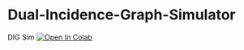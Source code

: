 # Dual-Incidence-Graph-Simulator
DIG Sim
[![Open In Colab](https://colab.research.google.com/assets/colab-badge.svg)](https://colab.research.google.com/github/Jimster4100/Dual-Incidence-Graph-Simulator/blob/main/Dual-Incidence-Graph-Simulator.ipynb)


